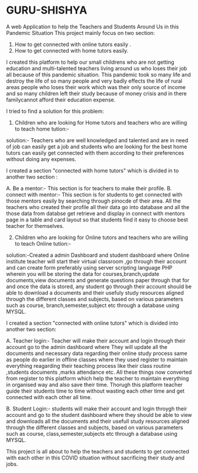 # GURU-SHISHYA
A web Application to help the Teachers and Students Around Us in this Pandemic Situation
This project mainly focus on two section:
1. How to get connected with online tutors easily .
2. How to get connected with home tutors easily.

I created this platform to help our small childrens who are not getting education and multi-talented teachers living around us who loses their job all because of this pandemic situation. This pandemic took so many life and destroy the life of so many people and very badly effects the life of rural areas people who loses their work which was their only source of income and so many children left their study because of money crisis and in there familycannot afford their education expense.

I tried to find a solution for this problem:

1. Children who are looking for Home tutors and teachers who are willing to teach home tution:-

solution:- Teachers who are well knowledged and talented and are in need of job can easily get a job and students who are looking for the best home tutors can easily get connected with them according to their preferences without doing any expenses.

I created a section "connected with home tutors" which is divided in to another two section :

A. Be a mentor:- This section is for teachers to make their profile.
B. connect with mentor:- This section is for students to get connected with those mentors easily by searching through pinocde of their area.
All the teachers who created their profile all their data go into database and all the those data from databse get retrieve and display in connect with mentors page in a table and card layout so that students find it easy to choose best teacher for themselves.


2. Children who are looking for Online tutors and teachers who are willing to teach Online tution:-

solution:-Created a admin Dashboard and student dashboard where Online institute teacher will start their virtual classroom ,go through their account and can create form preferably using server scripting language PHP wherein you will be storing the data for courses,branch,update documents,view documents and generate questions paper through that for and once the data is stored, any student go through their account should be able to download a documents and their usefuly study resources aligned through the different classes and subjects, based on various parameters such as course, branch,semester,subject etc through a database using MYSQL.

I created a section "connected with online tutors" which is divided into another two section:

A. Teacher login:- Teacher will make their account and login through their account go to the admin dashboard where They will update all the documents and necessary data regarding their online study process same as people do earlier in offline classes where they used register to maintain everything reagarding their teaching process like their class routine ,students documents ,marks attendance etc. All these things now converted from register to this platform which help the teacher to maintain everything in organised way and also save their time.
Thorugh this platform teacher guide their students time to time without wasting each other time and get connected with each other all time.

B. Student Login:- students will make their account and login throygh their account and go to the student dashboard where they should be able to view and downloads all the documents and their usefull study resources aligned through the different classes and subjects, based on various parameters such as course, class,semester,subjects etc through a database using MYSQL.


This project is all about to help the teachers and students to get connected with each other in this COVID situation without sacrificing their study and jobs.
